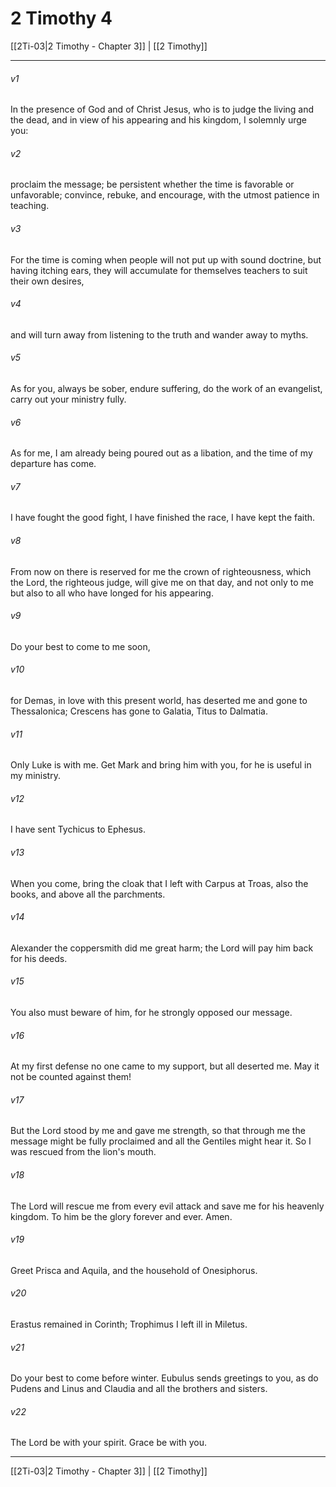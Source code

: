 # 2 Timothy 4

[[2Ti-03|2 Timothy - Chapter 3]] | [[2 Timothy]]
***

###### v1
In the presence of God and of Christ Jesus, who is to judge the living and the dead, and in view of his appearing and his kingdom, I solemnly urge you:
###### v2
proclaim the message; be persistent whether the time is favorable or unfavorable; convince, rebuke, and encourage, with the utmost patience in teaching.
###### v3
For the time is coming when people will not put up with sound doctrine, but having itching ears, they will accumulate for themselves teachers to suit their own desires,
###### v4
and will turn away from listening to the truth and wander away to myths.
###### v5
As for you, always be sober, endure suffering, do the work of an evangelist, carry out your ministry fully.
###### v6
As for me, I am already being poured out as a libation, and the time of my departure has come.
###### v7
I have fought the good fight, I have finished the race, I have kept the faith.
###### v8
From now on there is reserved for me the crown of righteousness, which the Lord, the righteous judge, will give me on that day, and not only to me but also to all who have longed for his appearing.
###### v9
Do your best to come to me soon,
###### v10
for Demas, in love with this present world, has deserted me and gone to Thessalonica; Crescens has gone to Galatia, Titus to Dalmatia.
###### v11
Only Luke is with me. Get Mark and bring him with you, for he is useful in my ministry.
###### v12
I have sent Tychicus to Ephesus.
###### v13
When you come, bring the cloak that I left with Carpus at Troas, also the books, and above all the parchments.
###### v14
Alexander the coppersmith did me great harm; the Lord will pay him back for his deeds.
###### v15
You also must beware of him, for he strongly opposed our message.
###### v16
At my first defense no one came to my support, but all deserted me. May it not be counted against them!
###### v17
But the Lord stood by me and gave me strength, so that through me the message might be fully proclaimed and all the Gentiles might hear it. So I was rescued from the lion's mouth.
###### v18
The Lord will rescue me from every evil attack and save me for his heavenly kingdom. To him be the glory forever and ever. Amen.
###### v19
Greet Prisca and Aquila, and the household of Onesiphorus.
###### v20
Erastus remained in Corinth; Trophimus I left ill in Miletus.
###### v21
Do your best to come before winter. Eubulus sends greetings to you, as do Pudens and Linus and Claudia and all the brothers and sisters.
###### v22
The Lord be with your spirit. Grace be with you.

***

[[2Ti-03|2 Timothy - Chapter 3]] | [[2 Timothy]]
